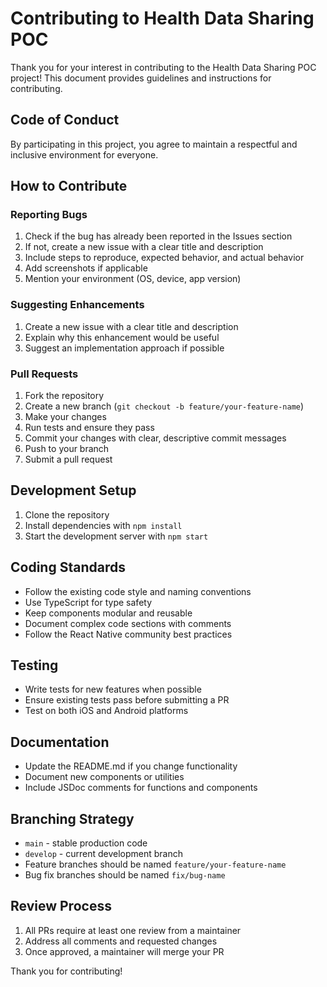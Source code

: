 # Contributing to Health Data Sharing POC

Thank you for your interest in contributing to the Health Data Sharing POC project! This document provides guidelines and instructions for contributing.

## Code of Conduct

By participating in this project, you agree to maintain a respectful and inclusive environment for everyone.

## How to Contribute

### Reporting Bugs

1. Check if the bug has already been reported in the Issues section
2. If not, create a new issue with a clear title and description
3. Include steps to reproduce, expected behavior, and actual behavior
4. Add screenshots if applicable
5. Mention your environment (OS, device, app version)

### Suggesting Enhancements

1. Create a new issue with a clear title and description
2. Explain why this enhancement would be useful
3. Suggest an implementation approach if possible

### Pull Requests

1. Fork the repository
2. Create a new branch (`git checkout -b feature/your-feature-name`)
3. Make your changes
4. Run tests and ensure they pass
5. Commit your changes with clear, descriptive commit messages
6. Push to your branch
7. Submit a pull request

## Development Setup

1. Clone the repository
2. Install dependencies with `npm install`
3. Start the development server with `npm start`

## Coding Standards

- Follow the existing code style and naming conventions
- Use TypeScript for type safety
- Keep components modular and reusable
- Document complex code sections with comments
- Follow the React Native community best practices

## Testing

- Write tests for new features when possible
- Ensure existing tests pass before submitting a PR
- Test on both iOS and Android platforms

## Documentation

- Update the README.md if you change functionality
- Document new components or utilities
- Include JSDoc comments for functions and components

## Branching Strategy

- `main` - stable production code
- `develop` - current development branch
- Feature branches should be named `feature/your-feature-name`
- Bug fix branches should be named `fix/bug-name`

## Review Process

1. All PRs require at least one review from a maintainer
2. Address all comments and requested changes
3. Once approved, a maintainer will merge your PR

Thank you for contributing!